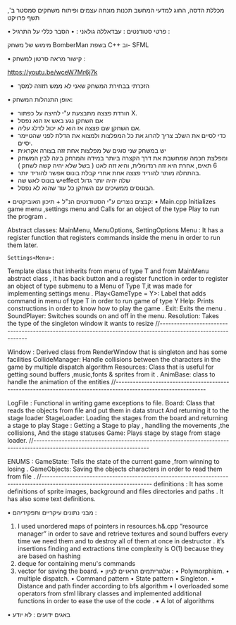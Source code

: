 מכללת הדסה, החוג למדעי המחשב 
תכנות מונחה עצמים ופיתוח משחקים
סמסטר ב', תשף פרויקט

•	פרטי סטודנטים : 
עבדאללה גולאני : 
•	הסבר כללי על התרגיל :

מימוש של משחק  BomberMan בשפת C++ וב- SFML

•	קישור מראה סרטון למשחק :

https://youtu.be/wceW7Mr6j7k

-	הזכרתי בבחירת המשחק שאני לא ממש תזוזה למסך


•	אופן התנהלות המשחק:
-	הורדת פצצה מתבצעת ע"י לחיצה על כפתור X.
-	אם השחקן נגע באש אז הוא נפסל
-	אם השחקן שם פצצה אז הוא לא יכול לדלג עליה.
-	כדי לסיים את השלב צריך להרוג את כל המפלצות ולמצוא את הדלת לפני שהטיימר יסיים.
-	יש במשחק שני סוגים של מפלצות אחת זזה בצורה אקראית
-	ומפלצת חכמה שמחשבת את דרך הקצרה ביותר במידה והמרחק בינה לבין המשחק 6 תאים, אחרת היא זזה רנדומלית, והיא זזה לאט ( בשל שלא יהיה קשה לשחק ) 
-	בהתחלה מותר להוריד פצצה אחת אחרי קבלת בונוס אפשר להוריד יותר.
-	יש בונוס לאש שהeffect  שלה יהיה יותר גדול 
-	הבונוסים ממשיכים עם השחקן כל עוד שהוא לא נפסל.  

•	קבצים נוצרים ע"י הסטודנטים הנ"ל  + תיכון האוביקטים:
•	Main.cpp
Initializes game menu ,settings menu and Calls for an object of the type Play to run the program .

Abstract classes:
	MainMenu,
	MenuOptions,
	SettingOptions
Menu :
It has a register function that registers commands inside the menu in order to run them later.


	Settings<Menu>:
Template class that inherits from menu of type T and from MainMenu abstract class , it has back button and a register function in order to register an object of type submenu to a Menu of Type T,it was made for implementing settings menu .
Play<GameType = Y>:
	Label that adds command in menu of type T in order to run game of type Y
Help:
	Prints constructions in order to know how to play the game .
Exit:
	Exits the menu .
SoundPlayer:
	Switches sounds on and off in the menu.
Resolution<T>:
	Takes the type of the singleton window it wants to resize
//-------------------------------------------------------------------------------------------------------------

Window :
	Derived class from RenderWindow that is singleton and has some facilities
CollideManager:
Handle collisions between the characters in the game by multiple dispatch algorithm
Resources:
Class that is useful for getting sound buffers ,music,fonts & sprites from it .
	AnimBase: class to handle the animation of the entities
//--------------------------------------------------------------------------------------------------------------

LogFile :
	Functional in writing game exceptions to file.
Board:
Class that reads the objects from file and put them in data struct
And returning it to the stage loader 
	StageLoader:
Loading the stages from the board and returning a stage to play
Stage :
	Getting a Stage to play , handling the movements ,the collisions,
And the stage statuses
Game:
		Plays stage by stage from stage loader.
//-----------------------------------------------------------------------------------------------------------------------

ENUMS :
	GameState:
		Tells the state of the current game ,from winning to losing .
	GameObjects:
		Saving the objects characters in order to read them from file .
//---------------------------------------------------------------------------------------------------------------------
definitions :
It has some definitions of sprite images, background and files directories and paths .
It has also some text definitions.

•	מבני נתונים עיקריים ותפקידיהם :
1.	I used unordered maps of pointers in resources.h&.cpp ”resource manager” in order to save and retrieve textures and sound buffers every time we need them and to destroy all of them at once in destructor .
it’s insertions finding and extractions time complexity is O(1) because they are based on hashing
2.	deque for containing menu's commands
3.	vector for saving the board.
•	אלגוריתמים הראויים לציון :
•	Polymorphism.
•	multiple dispatch.
•	Command pattern
•	State pattern
•	Singleton.
•	Distance and path finder according to bfs algorithm
•	I overloaded some operators from sfml library classes and implemented additional functions in order to ease the use of the code .
•	A lot of algorithms 

•	באגים ידועים :
לא יודע



